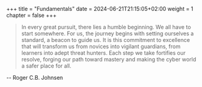 +++
title = "Fundamentals"
date = 2024-06-21T21:15:05+02:00
weight = 1
chapter = false
+++

> In every great pursuit, there lies a humble beginning. We all have to start somewhere. For us, the journey begins with setting ourselves a standard, a beacon to guide us. It is this commitment to excellence that will transform us from novices into vigilant guardians, from learners into adept threat hunters. Each step we take fortifies our resolve, forging our path toward mastery and making the cyber world a safer place for all.

-- Roger C.B. Johnsen
